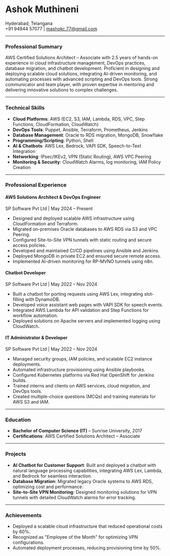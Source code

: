 

# **Ashok Muthineni**  
Hyderabad, Telangana  
+91 94944 57077 | mashokc.77@gmail.com 

---

### **Professional Summary**  
AWS Certified Solutions Architect – Associate with 2.5 years of hands-on experience in cloud infrastructure management, DevOps practices, database migration, and chatbot development. Proficient in designing and deploying scalable cloud solutions, integrating AI-driven monitoring, and automating processes with advanced scripting and DevOps tools. Strong communicator and team player, with proven expertise in mentoring and delivering innovative solutions to complex challenges.

---

### **Technical Skills**  

- **Cloud Platforms**: AWS (EC2, S3, IAM, Lambda, RDS, VPC, Step Functions, CloudFormation, CloudWatch)  
- **DevOps Tools**: Puppet, Ansible, Terraform, Prometheus, Jenkins  
- **Database Management**: Oracle to RDS migration, MongoDB, Snowflake  
- **Programming/Scripting**: Python, Shell  
- **AI & Chatbots**: AWS Lex, Bedrock, VAPI SDK, Speech-to-Text Integration  
- **Networking**: IPsec/IKEv2, VPN (Static Routing), AWS VPC Peering  
- **Monitoring & Security**: CloudWatch Alarms, log monitoring, IAM Policy Creation  

---

### **Professional Experience**

#### **AWS Solutions Architect & DevOps Engineer**  
SP Software Pvt Ltd | May 2024 – Present  

- Designed and deployed scalable AWS infrastructure using CloudFormation and Terraform.  
- Migrated on-premises Oracle databases to AWS RDS via S3 and VPC Peering.  
- Configured Site-to-Site VPN tunnels with static routing and secure access policies.  
- Developed and maintained CI/CD pipelines using Ansible and Jenkins.  
- Deployed MongoDB in private EC2 and ensured secure remote access.  
- Implemented AI-driven monitoring for RP-MVNO tunnels using n8n.  

#### **Chatbot Developer**  
SP Software Pvt Ltd | May 2022 – Nov 2024  

- Built a chatbot for porting requests using AWS Lex, integrating slot-filling with DynamoDB.  
- Developed voice assistant web pages with VAPI SDK for speech events.  
- Integrated AWS Lambda for API validation and Step Functions for workflow automation.  
- Deployed solutions on Apache servers and implemented logging using CloudWatch.  

#### **IT Administrator & Developer**  
SP Software Pvt Ltd | May 2022 – Nov 2024 

- Managed security groups, IAM policies, and scalable EC2 instance deployments.  
- Automated infrastructure provisioning using Ansible playbooks.  
- Configured Kubernetes platforms via Red Hat OpenShift for Jenkins builds.  
- Trained interns and clients on AWS services, cloud migration, and DevOps tools.  
- Created multiple-choice questions (MCQs) and training materials for AWS S3 and IAM.  

---

### **Education**  

- **Bachelor of Computer Science (IT)** – Sunrise University, 2017  
- **Certifications**: AWS Certified Solutions Architect – Associate  

---

### **Projects**  

- **AI Chatbot for Customer Support**: Built and deployed a chatbot with natural language processing capabilities, integrating AWS Lex, Lambda, and Bedrock for seamless interaction.  
- **Database Migration**: Migrated legacy Oracle systems to AWS RDS, optimizing cost and performance.  
- **Site-to-Site VPN Monitoring**: Designed monitoring solutions for VPN tunnels with detailed CloudWatch alarms for error tracking.  

---

### **Achievements**  

- Deployed a scalable cloud infrastructure that reduced operational costs by 60%.  
- Recognized as "Employee of the Month" for optimizing VPN configurations.  
- Automated deployment processes, reducing provisioning time by 50%.  

